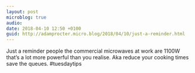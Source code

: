 ```yaml
---
layout: post
microblog: true
audio: 
date: 2018-04-10 12:50 +0100
guid: http://adamprocter.micro.blog/2018/04/10/just-a-reminder.html
---
```

Just a reminder people the commercial microwaves at work are 1100W that’s a lot more powerful than you realise. Aka reduce your cooking times save the queues. #tuesdaytips
